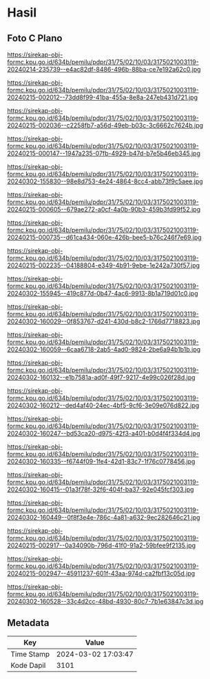 # Hasil

## Foto C Plano

https://sirekap-obj-formc.kpu.go.id/634b/pemilu/pdpr/31/75/02/10/03/3175021003119-20240214-235739--e4ac82df-8486-496b-88ba-ce7e192a62c0.jpg

https://sirekap-obj-formc.kpu.go.id/634b/pemilu/pdpr/31/75/02/10/03/3175021003119-20240215-002012--73dd8f99-41ba-455a-8e8a-247eb431d721.jpg

https://sirekap-obj-formc.kpu.go.id/634b/pemilu/pdpr/31/75/02/10/03/3175021003119-20240215-002036--c2258fb7-a56d-49eb-b03c-3c6662c7624b.jpg

https://sirekap-obj-formc.kpu.go.id/634b/pemilu/pdpr/31/75/02/10/03/3175021003119-20240215-000147--1947a235-07fb-4929-b47d-b7e5b46eb345.jpg

https://sirekap-obj-formc.kpu.go.id/634b/pemilu/pdpr/31/75/02/10/03/3175021003119-20240302-155830--98e8d753-4e24-4864-8cc4-abb73f9c5aee.jpg

https://sirekap-obj-formc.kpu.go.id/634b/pemilu/pdpr/31/75/02/10/03/3175021003119-20240215-000605--679ae272-a0cf-4a0b-90b3-459b3fd99f52.jpg

https://sirekap-obj-formc.kpu.go.id/634b/pemilu/pdpr/31/75/02/10/03/3175021003119-20240215-000735--d61ca434-060e-426b-bee5-b76c246f7e69.jpg

https://sirekap-obj-formc.kpu.go.id/634b/pemilu/pdpr/31/75/02/10/03/3175021003119-20240215-002235--04188804-e349-4b91-9ebe-1e242a730f57.jpg

https://sirekap-obj-formc.kpu.go.id/634b/pemilu/pdpr/31/75/02/10/03/3175021003119-20240302-155945--419c877d-0b47-4ac6-9913-8b1a719d01c0.jpg

https://sirekap-obj-formc.kpu.go.id/634b/pemilu/pdpr/31/75/02/10/03/3175021003119-20240302-160029--0f853767-d241-430d-b8c2-1766d7718823.jpg

https://sirekap-obj-formc.kpu.go.id/634b/pemilu/pdpr/31/75/02/10/03/3175021003119-20240302-160059--6caa6718-2ab5-4ad0-9824-2be6a94b1b1b.jpg

https://sirekap-obj-formc.kpu.go.id/634b/pemilu/pdpr/31/75/02/10/03/3175021003119-20240302-160132--e1b7581a-ad0f-49f7-9217-4e99c026f28d.jpg

https://sirekap-obj-formc.kpu.go.id/634b/pemilu/pdpr/31/75/02/10/03/3175021003119-20240302-160212--ded4af40-24ec-4bf5-9cf6-3e09e076d822.jpg

https://sirekap-obj-formc.kpu.go.id/634b/pemilu/pdpr/31/75/02/10/03/3175021003119-20240302-160247--bd53ca20-d975-42f3-a401-b0d4f4f334d4.jpg

https://sirekap-obj-formc.kpu.go.id/634b/pemilu/pdpr/31/75/02/10/03/3175021003119-20240302-160335--f6744f09-1fe4-42d1-83c7-1f76c0778456.jpg

https://sirekap-obj-formc.kpu.go.id/634b/pemilu/pdpr/31/75/02/10/03/3175021003119-20240302-160415--01a3f78f-32f6-404f-ba37-92e045fcf303.jpg

https://sirekap-obj-formc.kpu.go.id/634b/pemilu/pdpr/31/75/02/10/03/3175021003119-20240302-160449--0f8f3e4e-786c-4a81-a632-9ec282646c21.jpg

https://sirekap-obj-formc.kpu.go.id/634b/pemilu/pdpr/31/75/02/10/03/3175021003119-20240215-002917--0a34090b-796d-41f0-91a2-59bfee9f2135.jpg

https://sirekap-obj-formc.kpu.go.id/634b/pemilu/pdpr/31/75/02/10/03/3175021003119-20240215-002947--45911237-601f-43aa-974d-ca2fbf13c05d.jpg

https://sirekap-obj-formc.kpu.go.id/634b/pemilu/pdpr/31/75/02/10/03/3175021003119-20240302-160528--33c4d2cc-48bd-4930-80c7-7b1e63847c3d.jpg


## Metadata

| Key        | Value               |
| ---------- | ------------------- |
| Time Stamp | 2024-03-02 17:03:47 |
| Kode Dapil | 3101                |




